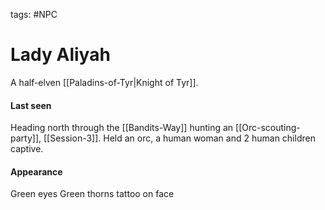 tags: #NPC

# Lady Aliyah

A half-elven [[Paladins-of-Tyr|Knight of Tyr]].

#### Last seen
Heading north through the [[Bandits-Way]] hunting an [[Orc-scouting-party]], [[Session-3]]. Held an orc, a human woman and 2 human children captive.

#### Appearance
Green eyes
Green thorns tattoo on face
